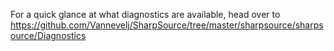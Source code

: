 For a quick glance at what diagnostics are available, head over to https://github.com/Vannevelj/SharpSource/tree/master/sharpsource/sharpsource/Diagnostics

